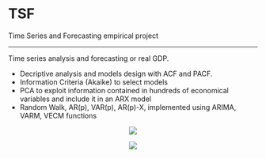 # TSF
Time Series and Forecasting empirical project
________________________________________________
Time series analysis and forecasting or real GDP. 
- Decriptive analysis and models design with ACF and PACF.
- Information Criteria (Akaike) to select models
- PCA to exploit information contained in hundreds of economical variables and include it in an ARX model
- Random Walk, AR(p), VAR(p), AR(p)-X, implemented using ARIMA, VARM, VECM functions

<p align="center">
  <img src="https://github.com/mbarte/TSF/assets/99347573/b5e48b78-d03e-4f45-b5a9-0617cd711a3a" />
</p>
<p align="center">
  <img src="https://github.com/mbarte/TSF/assets/99347573/33047d44-78f5-483c-9cad-1fe3073f660d" />
</p>



